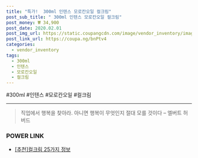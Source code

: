 ```yaml
--- 
title: "특가!  300ml 인텐스 모로칸오일 컬크림" 
post_sub_title: " 300ml 인텐스 모로칸오일 컬크림" 
post_money: ₩ 34,900 
post_date: 2020.02.01 
post_img_url: https://static.coupangcdn.com/image/vendor_inventory/images/2015/12/17/5/8/7cd7d9b4-cf7b-4ff8-9f75-c6e10bddc28d.jpg 
post_link_url: https://coupa.ng/bnPtv4 
categories: 
  - vendor_inventory 
tags: 
  - 300ml 
  - 인텐스 
  - 모로칸오일 
  - 컬크림 
--- 
```

  #300ml #인텐스 #모로칸오일 #컬크림 
<hr> 

> 직업에서 행복을 찾아라. 아니면 행복이 무엇인지 절대 모를 것이다 – 엘버트 허버드 


### POWER LINK

* <a href="https://blog.naver.com/fasyy4321/221791940517" target="_blank">[추천]컬크림 25가지 정보</a>
